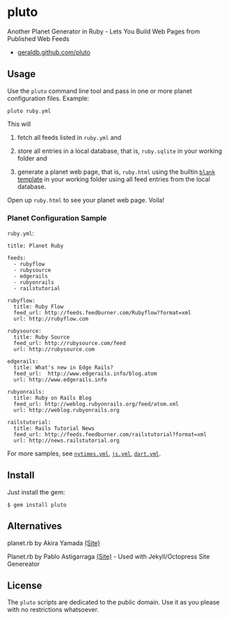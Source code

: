 # pluto

Another Planet Generator in Ruby - Lets You Build Web Pages
from Published Web Feeds

* [geraldb.github.com/pluto](http://geraldb.github.com/pluto)


## Usage

Use the `pluto` command line tool and pass in one or more planet configuration files. Example:

    pluto ruby.yml


This will

1) fetch all feeds listed in `ruby.yml` and 

2) store all entries in a local database, that is, `ruby.sqlite` in your working folder and

3) generate a planet web page, that is, `ruby.html` using the builtin [`blank` template](https://github.com/geraldb/pluto/blob/master/templates/blank.html.erb) in your working folder using all feed entries from the local database.

Open up `ruby.html` to see your planet web page. Voila!


### Planet Configuration Sample 

`ruby.yml`:

```
title: Planet Ruby

feeds:
  - rubyflow
  - rubysource
  - edgerails
  - rubyonrails
  - railstutorial

rubyflow:
  title: Ruby Flow
  feed_url: http://feeds.feedburner.com/Rubyflow?format=xml
  url: http://rubyflow.com

rubysource:
  title: Ruby Source
  feed_url: http://rubysource.com/feed
  url: http://rubysource.com

edgerails:
  title: What's new in Edge Rails?
  feed_url:  http://www.edgerails.info/blog.atom
  url: http://www.edgerails.info

rubyonrails:
  title: Ruby on Rails Blog
  feed_url: http://weblog.rubyonrails.org/feed/atom.xml
  url: http://weblog.rubyonrails.org

railstutorial:
  title: Rails Tutorial News
  feed_url: http://feeds.feedburner.com/railstutorial?format=xml
  url: http://news.railstutorial.org
```

For more samples, see [`nytimes.yml`](https://github.com/geraldb/pluto/blob/master/samples/nytimes.yml),
[`js.yml`](https://github.com/geraldb/pluto/blob/master/samples/js.yml),
[`dart.yml`](https://github.com/geraldb/pluto/blob/master/samples/dart.yml).


## Install

Just install the gem:

    $ gem install pluto


## Alternatives

planet.rb by Akira Yamada [(Site)](http://planet.rubyforge.org)

Planet.rb by Pablo Astigarraga [(Site)](https://github.com/pote/planet.rb)  - Used with Jekyll/Octopress Site Genereator 


## License

The `pluto` scripts are dedicated to the public domain.
Use it as you please with no restrictions whatsoever.